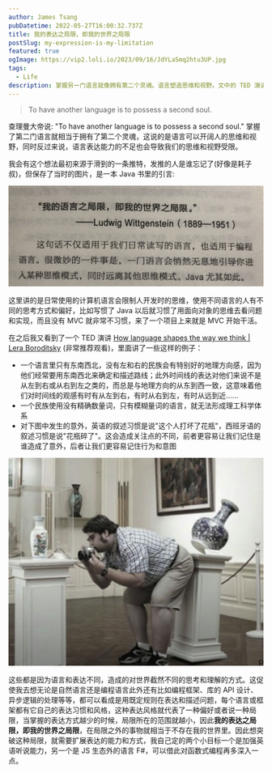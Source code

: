```yaml
---
author: James Tsang
pubDatetime: 2022-05-27T16:00:32.737Z
title: 我的表达之局限，即我的世界之局限
postSlug: my-expression-is-my-limitation
featured: true
ogImage: https://vip2.loli.io/2023/09/16/JdYLaSmq2htu3UP.jpg
tags:
  - Life
description: 掌握另一门语言就像拥有第二个灵魂。语言塑造思维和视野。文中的 TED 演讲解释了不同语言对世界观的影响。编程语言也如此，每种都有独特风格。要突破局限，扩展表达方式是关键。
---
```


> To have another language is to possess a second soul.

查理曼大帝说: "To have another language is to possess a second soul." 掌握了第二门语言就相当于拥有了第二个灵魂，这说的是语言可以开阔人的思维和视野，同时反过来说，语言表达能力的不足也会导致我们的思维和视野受限。

我会有这个想法最初来源于滑到的一条推特，发推的人是谁忘记了(好像是耗子叔)，但保存了当时的图片，是一本 Java 书里的引言:

![Untitled](./Untitled.png)

这里讲的是日常使用的计算机语言会限制人开发时的思维，使用不同语言的人有不同的思考方式和偏好，比如写惯了 Java 以后就习惯了用面向对象的思维去看问题和实现，而且没有 MVC 就非常不习惯，来了一个项目上来就是 MVC 开始干活。

在之后我又看到了一个 TED 演讲 [How language shapes the way we think | Lera Boroditsky](https://www.youtube.com/watch?v=RKK7wGAYP6k) (非常推荐观看)，里面讲了一些这样的例子：

- 一个语言里只有东南西北，没有左和右的民族会有特别好的地理方向感，因为他们经常要用东南西北来确定和描述路线；此外时间线的表达对他们来说不是从左到右或从右到左之类的，而总是与地理方向的从东到西一致，这意味着他们对时间线的观感有时有从左到右，有时从右到左，有时从远到近……
- 一个民族使用没有精确数量词，只有模糊量词的语言，就无法形成理工科学体系
- 对下图中发生的意外，英语的叙述习惯是说"这个人打坏了花瓶"，西班牙语的叙述习惯是说"花瓶碎了"。这会造成关注点的不同，前者更容易让我们记住是谁造成了意外，后者让我们更容易记住行为和意图

![Untitled](./Untitled-1.png)

这些都是因为语言和表达不同，造成的对世界截然不同的思考和理解的方式。这促使我去想无论是自然语言还是编程语言此外还有比如编程框架、库的 API 设计、异步逻辑的处理等等，都可以看成是用既定规则在表达和描述问题，每个语言或框架都有它自己的表达习惯和风格，这种表达风格就代表了一种偏好或者说一种局限，当掌握的表达方式越少的时候，局限所在的范围就越小，因此**我的表达之局限，即我的世界之局限**，在局限之外的事物就相当于不存在我的世界里。因此想突破这种局限，就需要扩展表达的能力和方式，我自己定的两个小目标一个是加强英语听说能力，另一个是 JS 生态外的语言 F#，可以借此对函数式编程再多深入一点。
